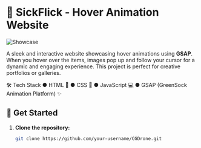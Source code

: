 # 🚁 SickFlick - Hover Animation Website

![Showcase](./showcase-image.gif) <!-- Replace with an actual GIF or screenshot of your site -->


A sleek and interactive website showcasing hover animations using **GSAP**. When you hover over the items, images pop up and follow your cursor for a dynamic and engaging experience. This project is perfect for creative portfolios or galleries.

🛠 Tech Stack
● HTML 📝
● CSS 🎨
● JavaScript 💻
● GSAP (GreenSock Animation Platform) ✨


## 🚀 Get Started

1. **Clone the repository:**
   ```bash
   git clone https://github.com/your-username/CGDrone.git
